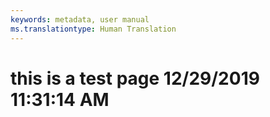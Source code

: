 ```yaml
---
keywords: metadata, user manual
ms.translationtype: Human Translation
---
```

# this is a test page 12/29/2019 11:31:14 AM